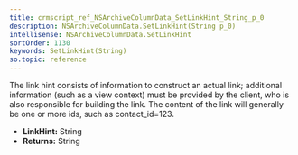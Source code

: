 ```yaml
---
title: crmscript_ref_NSArchiveColumnData_SetLinkHint_String_p_0
description: NSArchiveColumnData.SetLinkHint(String p_0)
intellisense: NSArchiveColumnData.SetLinkHint
sortOrder: 1130
keywords: SetLinkHint(String)
so.topic: reference
---
```



The link hint consists of information to construct an actual link; additional information (such as a view context) must be provided by the client, who is also responsible for building the link. The content of the link will generally be one or more ids, such as contact\_id=123.



* **LinkHint:** String
* **Returns:** String


